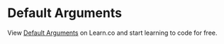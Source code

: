 # Default Arguments
<p class='util--hide'>View <a href='https://learn.co/lessons/phrg-methods-default-arguments'>Default Arguments</a> on Learn.co and start learning to code for free.</p>
